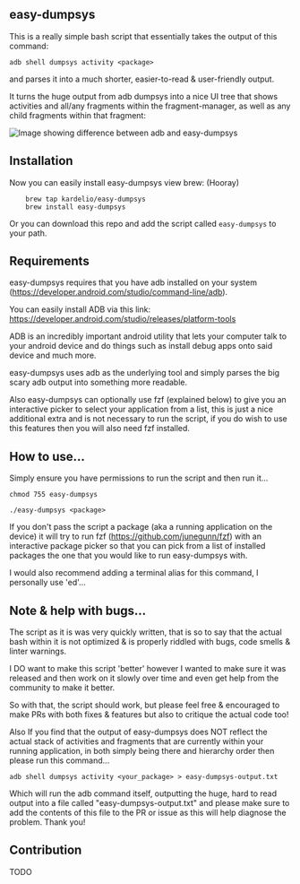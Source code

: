 ## easy-dumpsys

This is a really simple bash script that essentially takes the output of this command:

```
adb shell dumpsys activity <package>
```

and parses it into a much shorter, easier-to-read & user-friendly output.

It turns the huge output from adb dumpsys into a nice UI tree that shows activities and all/any fragments within the fragment-manager, as well as any child fragments within that fragment:

![Image showing difference between adb and easy-dumpsys](eds.png)

## Installation

Now you can easily install easy-dumpsys view brew: (Hooray)

```
    brew tap kardelio/easy-dumpsys
    brew install easy-dumpsys
```

Or you can download this repo and add the script called `easy-dumpsys` to your path.

## Requirements

easy-dumpsys requires that you have adb installed on your system (https://developer.android.com/studio/command-line/adb).

You can easily install ADB via this link: https://developer.android.com/studio/releases/platform-tools

ADB is an incredibly important android utility that lets your computer talk to your android device and do things such as install debug apps onto said device and much more.

easy-dumpsys uses adb as the underlying tool and simply parses the big scary adb output into something more readable.

Also easy-dumpsys can optionally use fzf (explained below) to give you an interactive picker to select your application from a list, this is just a nice additional extra and is not necessary to run the script, if you do wish to use this features then you will also need fzf installed.

## How to use...

Simply ensure you have permissions to run the script and then run it...

```
chmod 755 easy-dumpsys

./easy-dumpsys <package>
```

If you don't pass the script a package (aka a running application on the device) it will try to run fzf (https://github.com/junegunn/fzf) with an interactive package picker so that you can pick from a list of installed packages the one that you would like to run easy-dumpsys with.

I would also recommend adding a terminal alias for this command, I personally use 'ed'...

## Note & help with bugs...

The script as it is was very quickly written, that is so to say that the actual bash within it is not optimized & is properly riddled with bugs, code smells & linter warnings.

I DO want to make this script 'better' however I wanted to make sure it was released and then work on it slowly over time and even get help from the community to make it better.

So with that, the script should work, but please feel free & encouraged to make PRs with both fixes & features but also to critique the actual code too!

Also If you find that the output of easy-dumpsys does NOT reflect the actual stack of activities and fragments that are currently within your running application, in both simply being there and hierarchy order then please run this command...

```
adb shell dumpsys activity <your_package> > easy-dumpsys-output.txt
```

Which will run the adb command itself, outputting the huge, hard to read output into a file called "easy-dumpsys-output.txt" and please make sure to add the contents of this file to the PR or issue as this will help diagnose the problem. Thank you!

## Contribution

TODO
